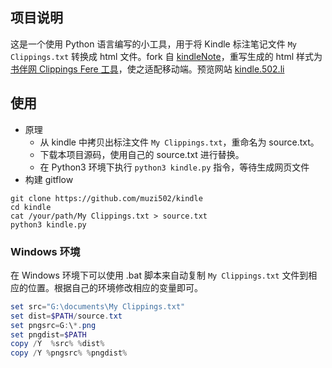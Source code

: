 ## 项目说明

这是一个使用 Python 语言编写的小工具，用于将 Kindle 标注笔记文件 `My Clippings.txt` 转换成 html 文件。fork 自 [kindleNote](https://github.com/cyang812/kindleNote)，重写生成的 html 样式为 [书伴网 Clippings Fere 工具](https://bookfere.com/tools#ClippingsFere)，使之适配移动端。预览网站 [kindle.502.li](https://kindle.502.li)

## 使用

- 原理
  - 从 kindle 中拷贝出标注文件 `My Clippings.txt`，重命名为 source.txt。
  - 下载本项目源码，使用自己的 source.txt 进行替换。
  - 在 Python3 环境下执行 `python3 kindle.py` 指令，等待生成网页文件
- 构建 gitflow

```shell
git clone https://github.com/muzi502/kindle
cd kindle
cat /your/path/My Clippings.txt > source.txt
python3 kindle.py
```

### Windows 环境

在 Windows 环境下可以使用 .bat 脚本来自动复制 `My Clippings.txt` 文件到相应的位置。根据自己的环境修改相应的变量即可。

```powershell
set src="G:\documents\My Clippings.txt"
set dist=$PATH/source.txt
set pngsrc=G:\*.png
set pngdist=$PATH
copy /Y  %src% %dist%
copy /Y %pngsrc% %pngdist%
```
